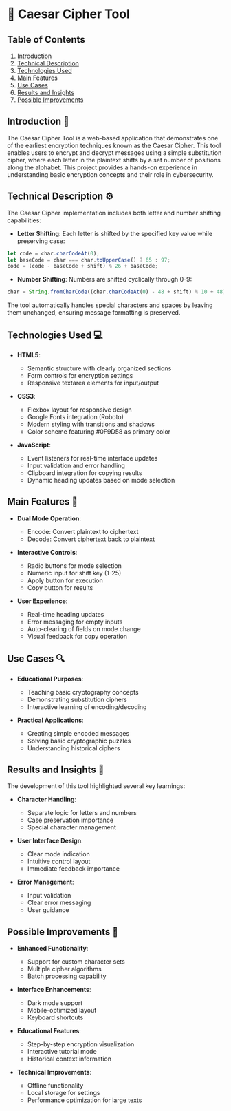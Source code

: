 # 🔑 Caesar Cipher Tool

## Table of Contents
1. [Introduction](#introduction-)
2. [Technical Description](#technical-description-)
3. [Technologies Used](#technologies-used-)
4. [Main Features](#main-features-)
5. [Use Cases](#use-cases-)
6. [Results and Insights](#results-and-insights-)
7. [Possible Improvements](#possible-improvements-)

## Introduction 📘
The Caesar Cipher Tool is a web-based application that demonstrates one of the earliest encryption techniques known as the Caesar Cipher. This tool enables users to encrypt and decrypt messages using a simple substitution cipher, where each letter in the plaintext shifts by a set number of positions along the alphabet. This project provides a hands-on experience in understanding basic encryption concepts and their role in cybersecurity.

## Technical Description ⚙️
The Caesar Cipher implementation includes both letter and number shifting capabilities:

- **Letter Shifting**: Each letter is shifted by the specified key value while preserving case:
```javascript
let code = char.charCodeAt(0);
let baseCode = char === char.toUpperCase() ? 65 : 97;
code = (code - baseCode + shift) % 26 + baseCode;
```

- **Number Shifting**: Numbers are shifted cyclically through 0-9:
```javascript
char = String.fromCharCode((char.charCodeAt(0) - 48 + shift) % 10 + 48);
```

The tool automatically handles special characters and spaces by leaving them unchanged, ensuring message formatting is preserved.

## Technologies Used 💻
- **HTML5**: 
  - Semantic structure with clearly organized sections
  - Form controls for encryption settings
  - Responsive textarea elements for input/output
  
- **CSS3**: 
  - Flexbox layout for responsive design
  - Google Fonts integration (Roboto)
  - Modern styling with transitions and shadows
  - Color scheme featuring #0F9D58 as primary color
  
- **JavaScript**: 
  - Event listeners for real-time interface updates
  - Input validation and error handling
  - Clipboard integration for copying results
  - Dynamic heading updates based on mode selection

## Main Features 🌟
- **Dual Mode Operation**:
  - Encode: Convert plaintext to ciphertext
  - Decode: Convert ciphertext back to plaintext

- **Interactive Controls**:
  - Radio buttons for mode selection
  - Numeric input for shift key (1-25)
  - Apply button for execution
  - Copy button for results

- **User Experience**:
  - Real-time heading updates
  - Error messaging for empty inputs
  - Auto-clearing of fields on mode change
  - Visual feedback for copy operation

## Use Cases 🔍
- **Educational Purposes**:
  - Teaching basic cryptography concepts
  - Demonstrating substitution ciphers
  - Interactive learning of encoding/decoding

- **Practical Applications**:
  - Creating simple encoded messages
  - Solving basic cryptographic puzzles
  - Understanding historical ciphers

## Results and Insights 📝
The development of this tool highlighted several key learnings:

- **Character Handling**:
  - Separate logic for letters and numbers
  - Case preservation importance
  - Special character management

- **User Interface Design**:
  - Clear mode indication
  - Intuitive control layout
  - Immediate feedback importance

- **Error Management**:
  - Input validation
  - Clear error messaging
  - User guidance

## Possible Improvements 🚀
- **Enhanced Functionality**:
  - Support for custom character sets
  - Multiple cipher algorithms
  - Batch processing capability

- **Interface Enhancements**:
  - Dark mode support
  - Mobile-optimized layout
  - Keyboard shortcuts

- **Educational Features**:
  - Step-by-step encryption visualization
  - Interactive tutorial mode
  - Historical context information

- **Technical Improvements**:
  - Offline functionality
  - Local storage for settings
  - Performance optimization for large texts
